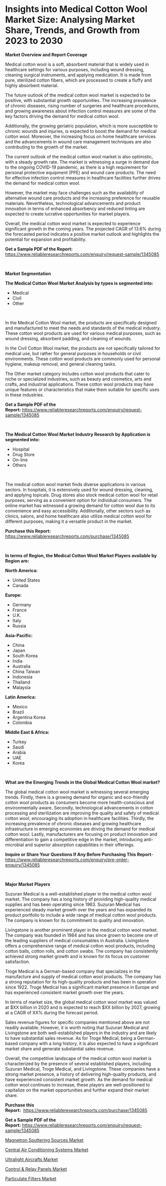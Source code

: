 <p><h1>Insights into Medical Cotton Wool Market Size: Analysing Market Share, Trends, and Growth from 2023 to 2030</h1></p><p><strong>Market Overview and Report Coverage</strong></p>
<p><p>Medical cotton wool is a soft, absorbent material that is widely used in healthcare settings for various purposes, including wound dressing, cleaning surgical instruments, and applying medication. It is made from pure, sterilized cotton fibers, which are processed to create a fluffy and highly absorbent material.</p><p>The future outlook of the medical cotton wool market is expected to be positive, with substantial growth opportunities. The increasing prevalence of chronic diseases, rising number of surgeries and healthcare procedures, and growing awareness about infection control measures are some of the key factors driving the demand for medical cotton wool.</p><p>Additionally, the growing geriatric population, which is more susceptible to chronic wounds and injuries, is expected to boost the demand for medical cotton wool. Moreover, the increasing focus on home healthcare services and the advancements in wound care management techniques are also contributing to the growth of the market.</p><p>The current outlook of the medical cotton wool market is also optimistic, with a steady growth rate. The market is witnessing a surge in demand due to the ongoing COVID-19 pandemic, as there is a high requirement for personal protective equipment (PPE) and wound care products. The need for effective infection control measures in healthcare facilities further drives the demand for medical cotton wool.</p><p>However, the market may face challenges such as the availability of alternative wound care products and the increasing preference for reusable materials. Nevertheless, technological advancements and product innovation in terms of enhanced absorbency and reduced linting are expected to create lucrative opportunities for market players.</p><p>Overall, the medical cotton wool market is expected to experience significant growth in the coming years. The projected CAGR of 13.6% during the forecasted period indicates a positive market outlook and highlights the potential for expansion and profitability.</p></p>
<p><strong>Get a Sample PDF of the Report:</strong> <a href="https://www.reliableresearchreports.com/enquiry/request-sample/1345085">https://www.reliableresearchreports.com/enquiry/request-sample/1345085</a></p>
<p>&nbsp;</p>
<p><strong>Market Segmentation</strong></p>
<p><strong>The Medical Cotton Wool Market Analysis by types is segmented into:</strong></p>
<p><ul><li>Medical</li><li>Civil</li><li>Other</li></ul></p>
<p>&nbsp;</p>
<p><p>In the Medical Cotton Wool market, the products are specifically designed and manufactured to meet the needs and standards of the medical industry. These cotton wool products are used for various medical purposes, such as wound dressing, absorbent padding, and cleaning of wounds.</p><p>In the Civil Cotton Wool market, the products are not specifically tailored for medical use, but rather for general purposes in households or civil environments. These cotton wool products are commonly used for personal hygiene, makeup removal, and general cleaning tasks.</p><p>The Other market category includes cotton wool products that cater to niche or specialized industries, such as beauty and cosmetics, arts and crafts, and industrial applications. These cotton wool products may have unique features or characteristics that make them suitable for specific uses in these industries.</p></p>
<p><strong>Get a Sample PDF of the Report:</strong>&nbsp;<a href="https://www.reliableresearchreports.com/enquiry/request-sample/1345085">https://www.reliableresearchreports.com/enquiry/request-sample/1345085</a></p>
<p>&nbsp;</p>
<p><strong>The Medical Cotton Wool Market Industry Research by Application is segmented into:</strong></p>
<p><ul><li>Hospital</li><li>Drug Store</li><li>On-line</li><li>Others</li></ul></p>
<p>&nbsp;</p>
<p><p>The medical cotton wool market finds diverse applications in various sectors. In hospitals, it is extensively used for wound dressing, cleaning, and applying topicals. Drug stores also stock medical cotton wool for retail purposes, serving as a convenient option for individual consumers. The online market has witnessed a growing demand for cotton wool due to its convenience and easy accessibility. Additionally, other sectors such as clinics, salons, and home healthcare also utilize medical cotton wool for different purposes, making it a versatile product in the market.</p></p>
<p><strong>Purchase this Report:</strong>&nbsp; <a href="https://www.reliableresearchreports.com/purchase/1345085">https://www.reliableresearchreports.com/purchase/1345085</a></p>
<p>&nbsp;</p>
<p><strong>In terms of Region, the Medical Cotton Wool Market Players available by Region are:</strong></p>
<p>
    <p> <strong> North America: </strong>
        <ul>
            <li>United States</li>
            <li>Canada</li>
        </ul>
        </p> 
    <p> <strong> Europe: </strong>
        <ul>
            <li>Germany</li>
            <li>France</li>
            <li>U.K.</li>
            <li>Italy</li>
            <li>Russia</li>
        </ul>
        </p> 
    <p> <strong> Asia-Pacific: </strong>
        <ul>
            <li>China</li>
            <li>Japan</li>
            <li>South Korea</li>
            <li>India</li>
            <li>Australia</li>
            <li>China Taiwan</li>
            <li>Indonesia</li>
            <li>Thailand</li>
            <li>Malaysia</li>
        </ul>
        </p> 
    <p> <strong> Latin America: </strong>
        <ul>
            <li>Mexico</li>
            <li>Brazil</li>
            <li>Argentina Korea</li>
            <li>Colombia</li>
        </ul>
        </p> 
    <p> <strong> Middle East & Africa: </strong>
        <ul>
            <li>Turkey</li>
            <li>Saudi</li>
            <li>Arabia</li>
            <li>UAE</li>
            <li>Korea</li>
        </ul>
    </p>
    </p>
<p>&nbsp;</p>
<p><strong>What are the Emerging Trends in the Global Medical Cotton Wool market?</strong></p>
<p><p>The global medical cotton wool market is witnessing several emerging trends. Firstly, there is a growing demand for organic and eco-friendly cotton wool products as consumers become more health-conscious and environmentally aware. Secondly, technological advancements in cotton processing and sterilization are improving the quality and safety of medical cotton wool, encouraging its adoption in healthcare facilities. Thirdly, the increasing prevalence of chronic diseases and growing healthcare infrastructure in emerging economies are driving the demand for medical cotton wool. Lastly, manufacturers are focusing on product innovation and differentiation to gain a competitive edge in the market, introducing anti-microbial and superior absorption capabilities in their offerings.</p></p>
<p><strong>Inquire or Share Your Questions If Any Before Purchasing This Report</strong>- <a href="https://www.reliableresearchreports.com/enquiry/pre-order-enquiry/1345085">https://www.reliableresearchreports.com/enquiry/pre-order-enquiry/1345085</a></p>
<p>&nbsp;</p>
<p><strong>Major Market Players</strong></p>
<p><p>Suzuran Medical is a well-established player in the medical cotton wool market. The company has a long history of providing high-quality medical supplies and has been operating since 1963. Suzuran Medical has experienced steady market growth over the years and has expanded its product portfolio to include a wide range of medical cotton wool products. The company is known for its commitment to quality and innovation.</p><p>Livingstone is another prominent player in the medical cotton wool market. The company was founded in 1984 and has since grown to become one of the leading suppliers of medical consumables in Australia. Livingstone offers a comprehensive range of medical cotton wool products, including cotton balls, cotton rolls, and cotton swabs. The company has consistently achieved strong market growth and is known for its focus on customer satisfaction.</p><p>Troge Medical is a German-based company that specializes in the manufacture and supply of medical cotton wool products. The company has a strong reputation for its high-quality products and has been in operation since 1922. Troge Medical has a significant market presence in Europe and has experienced consistent market growth over the years.</p><p>In terms of market size, the global medical cotton wool market was valued at $XX billion in 2020 and is expected to reach $XX billion by 2027, growing at a CAGR of XX% during the forecast period.</p><p>Sales revenue figures for specific companies mentioned above are not readily available. However, it is worth noting that Suzuran Medical and Livingstone are both well-established players in the industry and are likely to have substantial sales revenue. As for Troge Medical, being a German-based company with a long history, it is also expected to have a significant market share and generate substantial sales revenue.</p><p>Overall, the competitive landscape of the medical cotton wool market is characterized by the presence of several established players, including Suzuran Medical, Troge Medical, and Livingstone. These companies have a strong market presence, a history of delivering high-quality products, and have experienced consistent market growth. As the demand for medical cotton wool continues to increase, these players are well-positioned to capitalize on the market opportunities and further expand their market share.</p></p>
<p><strong>Purchase this Report:</strong>&nbsp;&nbsp;<a href="https://www.reliableresearchreports.com/purchase/1345085">https://www.reliableresearchreports.com/purchase/1345085</a></p>
<p></p>
<p><strong>Get a Sample PDF of the Report:</strong>&nbsp;<a href="https://www.reliableresearchreports.com/enquiry/request-sample/1345085">https://www.reliableresearchreports.com/enquiry/request-sample/1345085</a></p>
<p><p><a href="https://medium.com/@blow.allow.stir/magnetron-sputtering-sources-market-competitive-analysis-market-trends-and-forecast-to-2030-1740256038c6">Magnetron Sputtering Sources Market</a></p><p><a href="https://medium.com/@favor.case.flash/central-air-conditioning-systems-market-trends-and-market-analysis-forecasted-for-period-2023-2030-8bb628847795">Central Air Conditioning Systems Market</a></p><p><a href="https://medium.com/@half.skull.am/ultralight-aircrafts-nbsp-market-focuses-on-market-share-size-and-projected-forecast-till-2030-4d25597423a2">Ultralight Aircrafts Market</a></p><p><a href="https://medium.com/@shaniekunze/control-amp-relay-panels-market-size-cagr-trends-2024-2030-dde958dc5324">Control & Relay Panels Market</a></p><p><a href="https://medium.com/@there.mix.bring/particulate-filters-market-furnishes-information-on-market-share-market-trends-and-market-growth-5dbf1c75ae74">Particulate Filters Market</a></p></p>